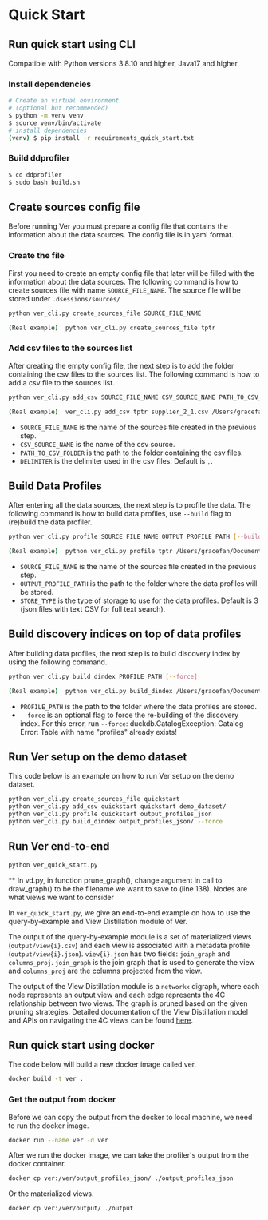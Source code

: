 # Quick Start

## Run quick start using CLI

Compatible with Python versions 3.8.10 and higher, Java17 and higher

### Install dependencies

```bash
# Create an virtual environment
# (optional but recommended)
$ python -m venv venv
$ source venv/bin/activate
# install dependencies
(venv) $ pip install -r requirements_quick_start.txt
```

### Build ddprofiler

```bash
$ cd ddprofiler
$ sudo bash build.sh
```

## Create sources config file

Before running Ver you must prepare a config file that contains the information about the data sources. The config file is in yaml format.

### Create the file

First you need to create an empty config file that later will be filled with the information about the data sources. The following command is how to create sources file with name `SOURCE_FILE_NAME`.
The source file will be stored under `.dsessions/sources/`

```bash
python ver_cli.py create_sources_file SOURCE_FILE_NAME

(Real example)  python ver_cli.py create_sources_file tptr 
```

### Add csv files to the sources list

After creating the empty config file, the next step is to add the folder containing the csv files to the sources list. The following command is how to add a csv file to the sources list.

```bash
python ver_cli.py add_csv SOURCE_FILE_NAME CSV_SOURCE_NAME PATH_TO_CSV_FOLDER [--sep DELIMITER]

(Real example)  ver_cli.py add_csv tptr supplier_2_1.csv /Users/gracefan/Documents/Datasets/tpch_small/datalake
```

- `SOURCE_FILE_NAME` is the name of the sources file created in the previous step.
- `CSV_SOURCE_NAME` is the name of the csv source.
- `PATH_TO_CSV_FOLDER` is the path to the folder containing the csv files.
- `DELIMITER` is the delimiter used in the csv files. Default is `,`.

## Build Data Profiles

After entering all the data sources, the next step is to profile the data. The following command is how to build data profiles, use `--build` flag to (re)build the data profiler.

```bash
python ver_cli.py profile SOURCE_FILE_NAME OUTPUT_PROFILE_PATH [--build] [--store_type STORE_TYPE]

(Real example)  python ver_cli.py profile tptr /Users/gracefan/Documents/Datasets/tpch_small/data_profiles
```

- `SOURCE_FILE_NAME` is the name of the sources file created in the previous step.
- `OUTPUT_PROFILE_PATH` is the path to the folder where the data profiles will be stored.
- `STORE_TYPE` is the type of storage to use for the data profiles. Default is 3 (json files with text CSV for full text search).

## Build discovery indices on top of data profiles

After building data profiles, the next step is to build discovery index by using the following command.

```bash
python ver_cli.py build_dindex PROFILE_PATH [--force]

(Real example)  python ver_cli.py build_dindex /Users/gracefan/Documents/Datasets/tpch_small/data_profiles
```
- `PROFILE_PATH` is the path to the folder where the data profiles are stored.
- `--force` is an optional flag to force the re-building of the discovery index.
For this error, run `--force`: duckdb.CatalogException: Catalog Error: Table with name "profiles" already exists!

## Run Ver setup on the demo dataset

This code below is an example on how to run Ver setup on the demo dataset.

```bash
python ver_cli.py create_sources_file quickstart
python ver_cli.py add_csv quickstart quickstart demo_dataset/
python ver_cli.py profile quickstart output_profiles_json
python ver_cli.py build_dindex output_profiles_json/ --force
```

## Run Ver end-to-end

```bash
python ver_quick_start.py
```
** In vd.py, in function prune_graph(), change argument in call to draw_graph() to be the filename we want to save to (line 138).
Nodes are what views we want to consider

In `ver_quick_start.py`, we give an end-to-end example on how to use the query-by-example and View Distillation module of Ver.

The output of the query-by-example module is a set of materialized views (`output/view{i}.csv`) and each view is associated with a metadata profile (`output/view{i}.json`). `view{i}.json` has two fields: `join_graph` and `columns_proj`. `join_graph` is the join graph that is used to generate the view and `columns_proj` are the columns projected from the view.

The output of the View Distillation module is a `networkx` digraph, where each node represents an output view and each edge represents the 4C relationship between two views. The graph is pruned based on the given pruning strategies. Detailed documentation of the View Distillation model and APIs on navigating the 4C views can be found [here](https://github.com/TheDataStation/ver/blob/main/view_distillation/README.md).

## Run quick start using docker

The code below will build a new docker image called ver.

```bash
docker build -t ver .
```

### Get the output from docker

Before we can copy the output from the docker to local machine, we need to run the docker image.

```bash
docker run --name ver -d ver
```

After we run the docker image, we can take the profiler's output from the docker container.

```bash
docker cp ver:/ver/output_profiles_json/ ./output_profiles_json
```

Or the materialized views.

```bash
docker cp ver:/ver/output/ ./output
```
